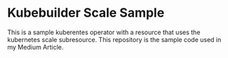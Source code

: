 # Kubebuilder Scale Sample

This is a sample kuberentes operator with a resource that uses the kubernetes
scale subresource. This repository is the sample code used in my Medium Article.
